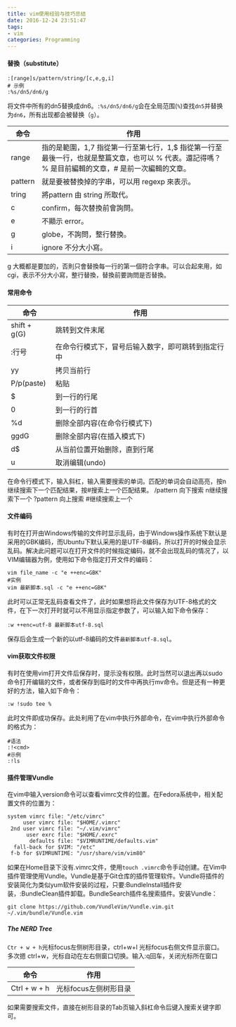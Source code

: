 ```yaml
---
title: vim使用经验与技巧总结
date: 2016-12-24 23:51:47
tags:
- vim
categories: Programming
---
```



#### 替換（substitute）

```shell
:[range]s/pattern/string/[c,e,g,i]
# 示例
:%s/dn5/dn6/g
```

将文件中所有的dn5替换成dn6。`:%s/dn5/dn6/g`会在全局范围(`%`)查找`dn5`并替换为`dn6`，所有出现都会被替换（`g`）。

<!-- more -->


| 命令      | 作用                                       |
| ------- | ---------------------------------------- |
| range   | 指的是範圍，1,7 指從第一行至第七行，1,$ 指從第一行至最後一行，也就是整篇文章，也可以 % 代表。還記得嗎？ % 是目前編輯的文章，# 是前一次編輯的文章。 |
| pattern | 就是要被替換掉的字串，可以用 regexp 來表示。               |
| tring   | 將pattern 由 string 所取代。                   |
| c       | confirm，每次替換前會詢問。                        |
| e       | 不顯示 error。                               |
| g       | globe，不詢問，整行替換。                          |
| i       | ignore 不分大小寫。                            |


g 大概都是要加的，否則只會替換每一行的第一個符合字串。可以合起來用，如 cgi，表示不分大小寫，整行替換，替換前要詢問是否替換。

#### 常用命令


| 命令           | 作用                        |
| ------------ | ------------------------- |
| shift + g(G) | 跳转到文件末尾                   |
| :行号          | 在命令行模式下，冒号后输入数字，即可跳转到指定行中 |
| yy           | 拷贝当前行                     |
| P/p(paste)   | 粘贴                        |
| $            | 到一行的行尾                    |
| 0            | 到一行的行首                    |
| %d           | 删除全部内容(在命令行模式下)           |
| ggdG         | 删除全部内容(在插入模式下)            |
| d$           | 从当前位置开始删除，直到行尾            |
| u            | 取消编辑(undo)                |

在命令行模式下，输入斜杠，输入需要搜索的单词。匹配的单词会自动高亮，按n继续搜索下一个匹配结果，按#搜索上一个匹配结果。
/pattern 向下搜索 n继续搜索下一个
?pattern 向上搜索 #继续搜索上一个

#### 文件编码

有时在打开由Windows传输的文件时显示乱码，由于Windows操作系统下默认是采用的GBK编码，而Ubuntu下默认采用的是UTF-8编码，所以打开的时候会显示乱码。解决此问题可以在打开文件的时候指定编码，就不会出现乱码的情况了，以VIM编辑器为例，使用如下命令指定打开文件的编码：

```shell
vim file_name -c "e ++enc=GBK"
#实例
vim 最新脚本.sql -c "e ++enc=GBK"
```

此时可以正常无乱码查看文件了，此时如果想将此文件保存为UTF-8格式的文件，在下一次打开时就可以不用显示指定参数了，可以输入如下命令保存：

```shell
:w ++enc=utf-8 最新脚本utf-8.sql
```

保存后会生成一个新的以utf-8编码的文件`最新脚本utf-8.sql`。

#### vim获取文件权限

有时在使用vim打开文件后保存时，提示没有权限。此时当然可以退出再以sudo命令打开编辑的文件，或者保存到临时的文件中再执行mv命令。但是还有一种更好的方法，输入如下命令：

```shell
:w !sudo tee % 
```

此时文件即成功保存。此处利用了在vim中执行外部命令，在vim中执行外部命令的格式为：

```shell
#语法
:!<cmd>
#示例
:!ls
```

#### 插件管理Vundle

在vim中输入version命令可以查看vimrc文件的位置。在Fedora系统中，相关配置文件的位置为：

```
system vimrc file: "/etc/vimrc"
     user vimrc file: "$HOME/.vimrc"
 2nd user vimrc file: "~/.vim/vimrc"
      user exrc file: "$HOME/.exrc"
       defaults file: "$VIMRUNTIME/defaults.vim"
  fall-back for $VIM: "/etc"
 f-b for $VIMRUNTIME: "/usr/share/vim/vim80"
```

如果在Home目录下没有.vimrc文件，使用`touch .vimrc`命令手动创建。在Vim中插件管理使用Vundle。Vundle是基于Git仓库的插件管理软件。Vundle将插件的安装简化为类似yum软件安装的过程，只要:BundleInstall插件安装，:BundleClean插件卸载。BundleSearch插件名搜索插件。安装Vundle：

```shell
git clone https://github.com/VundleVim/Vundle.vim.git ~/.vim/bundle/Vundle.vim
```

##### The NERD Tree

`Ctr + w + h`光标focus左侧树形目录，ctrl+w+l 光标focus右侧文件显示窗口。多次摁 ctrl+w，光标自动在左右侧窗口切换。输入:q回车，关闭光标所在窗口



| 命令           | 作用                        |
| ------------ | ------------------------- |
| Ctrl + w + h | 光标focus左侧树形目录              |

如果需要搜索文件，直接在树形目录的Tab页输入斜杠命令后键入搜索关键字即可。